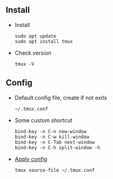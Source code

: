 ## Install

- Install
  ```shell
  sudo apt update
  sudo apt install tmux
  ```

- Check version
  ```shell
  tmux -V
  ```

## Config
- Default config file, create if not exits
    ```shell
    ~/.tmux.conf
    ```
- Some custom shortcut
  ```shell
  bind-key -n C-n new-window
  bind-key -n C-w kill-window
  bind-key -n C-Tab next-window
  bind-key -n C-h split-window -h
  ```
  
- [Apply config](https://stackoverflow.com/questions/17041647/unable-to-source-tmux-conf/17041896)
  ```shell
  tmux source-file ~/.tmux.conf
  ```


